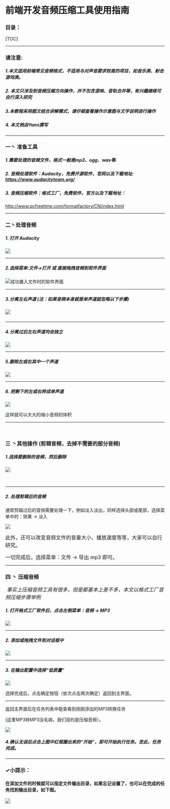 # 前端开发音频压缩工具使用指南  

### 目录：

[TOC]

***

### 请注意:

#####  1.*本文适用前端常见音频格式，不适用与对声音要求较高的项目，如音乐类、射击游戏类。*

##### 2. *本文只涉及到音频压缩方向操作，并不包含混响、音轨合并等，有兴趣继续可自行深入研究*

##### 3.*本教程采用图文结合讲解模式，请仔细查看操作示意图与文字说明进行操作*

##### 4. *本文档由Yami撰写*   

***



### 一丶 准备工具      

##### 1.需要处理的音频文件，格式一般是mp3、ogg、wav等.   

##### 2. 音频处理软件：Audacity，免费开源软件，官网以及下载地址: <https://www.audacityteam.org/>   

##### 3. 音频压缩软件：格式工厂，免费软件，官方以及下载地址：  

<http://www.pcfreetime.com/formatfactory/CN/index.html>   

------------------------------



### 二丶处理音频  

##### 1. 打开 Audacity 

![](img/01.png) 



***



##### 2.选择菜单:文件->打开 或 直接拖拽音频到软件界面   

![](img/02.png '成功置入文件时的软件界面')  



***



##### 3.分离左右声道   (注：如果音频本身就是单声道就忽略以下步骤)

##### ![](img/03.jpg)     



***



##### 4.分离过后左右声道均会独立      

![](img/04.png)  



***



##### 5.删除左或右其中一个声道   

   ![](img/05.png)



***



##### 6. 把剩下的左或右转成单声道    

![](img/06.png)   

这样就可以大大的缩小音频的体积	 

  

-----

​    

### 三 丶其他操作  (剪辑音频，去掉不需要的部分音频) 



##### 1.选择要删除的音频，然后删除

![](img/07.png)

​        

***



##### 2. 处理剪辑后的音频   

 <font color=''>通常剪辑过后的音频需要处理一下，例如淡入淡出，同样选择头部或尾部，选择菜单中的：效果 -> 淡入</font>   

![](img/08.png)  



<font color = '' size = '3'>此外，还可以改变音频文件的音量大小、播放速度等等，大家可以自行研究。</font>

<font color = '' size = '3'>一切完成后，选择菜单：文件 -> 导出 mp3 即可。 </font>   



-------



### 四 丶 压缩音频      

<font color = '' size = '3'> *事实上压缩音频工具有很多，但是都基本上差不多，本文以格式工厂音频压缩步骤举例*</font>   

   

##### 1. 打开格式工厂软件后，点击左侧菜单：音频 -> MP3   

![](img/09.png) 

   

***



##### 2. 添加或拖拽文件到对话框中   

![](img/10.png)    

   

***



##### 3. 在输出配置中选择“低质量”   

![](img/11.png)    

选择完成后，点击确定按钮（依次点击两次确定）返回到主界面。     



***



返回主界面后在任务列表中能查看到刚刚添加的MP3转换任务

(这里MP3转MP3没毛病，我们目的是压缩音频）。  

![](img/12.png) 



##### 4.确认无误后点击上图中红框圈出来的“开始”，即可开始执行任务。至此，任务完成。





***



### &#10003;小提示：

#### 在添加文件的时候就可以指定文件输出目录，如果忘记设置了，也可以在完成的任务找到输出目录，如下图。   

![](img/13.png) 



​     



  

